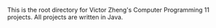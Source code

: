 This is the root directory for Victor Zheng's Computer Programming 11 projects. 
All projects are written in Java.
